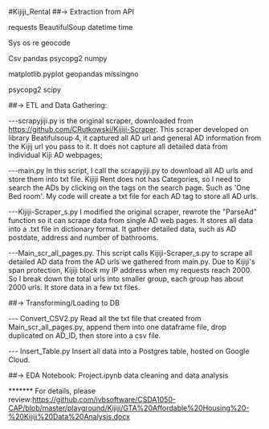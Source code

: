 #Kijiji_Rental
##-> Extraction from API

requests      BeautifulSoup      datetime     time

Sys              os                         re                geocode

Csv              pandas                 psycopg2    numpy 

matplotlib.pyplot      geopandas      missingno

psycopg2     scipy

##->  ETL and Data Gathering:

---scrapyjiji.py is the original scraper, downloaded from https://github.com/CRutkowski/Kijiji-Scraper. This scraper developed on library Beatifulsoup 4, it captured all AD url and general AD information from the Kijij url you pass to it. It does not capture all detailed data from individual Kiji AD webpages;

---main.py In this script, I call the scrapyjiji.py to download all AD urls and store them into txt file. Kijiji Rent does not has Categories, so I need to search the ADs by clicking on the tags on the search page. Such as 'One Bed room'. My code will create a txt file for each AD tag to store all AD urls.

---Kijiji-Scraper_s.py I modified the original scraper, rewrote the "ParseAd" function so it can scrape data from single AD web pages. It stores all data into a .txt file in dictionary format. It gather detailed data, such as AD postdate, address and number of bathrooms.

---Main_scr_all_pages.py.  This script calls Kijiji-Scraper_s.py to scrape all detailed AD data from the AD urls we gathered from main.py.  Due to Kijiji's span protection, Kijiji block my IP address when my requests reach 2000.  So I break down the total urls into smaller group, each group has about 2000 urls.  It store data in a few txt files.

##-> Transforming/Loading to DB

--- Convert_CSV2.py  Read all the txt file that created from Main_scr_all_pages.py, append them into one dataframe file, drop duplicated on AD_ID, then store into a csv file.

--- Insert_Table.py  Insert all data into a Postgres table, hosted on Google Cloud.

##-> EDA Notebook: Project.ipynb  data cleaning and data analysis


******* For details, please review:https://github.com/ivbsoftware/CSDA1050-CAP/blob/master/playground/Kijiji/GTA%20Affordable%20Housing%20-%20Kijiji%20Data%20Analysis.docx
